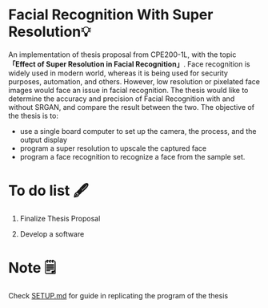 # Facial Recognition With Super Resolution💡
An implementation of thesis proposal from CPE200-1L, with the topic **「Effect of Super Resolution in Facial Recognition」**. Face recognition is widely used in modern world, whereas it is being used for security purposes, automation, and others. However, low resolution or pixelated face images would face an issue in facial recognition. The thesis would like to determine the accuracy and precision of Facial Recognition with and without SRGAN, and compare the result between the two. The objective of the thesis is to:
- use a single board computer to set up the camera, the process, and the output display
- program a super resolution to upscale the captured face
- program a face recognition to recognize a face from the sample set.

# To do list 🖋️
1. Finalize Thesis Proposal

2. Develop a software

# Note 🗒️
Check [SETUP.md](https://github.com/azra-dev/Facial_Recognition_With_Super_Resolution/blob/main/SETUP.md) for guide in replicating the program of the thesis
